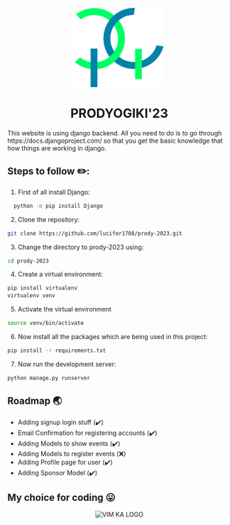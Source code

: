 <p align='center'>
<img width="200" src="static/images/pg.svg" alt="PRODY KA LOGO">
</p>
<h1 align='center'>PRODYOGIKI'23</h1>
This website is using django backend. All you need to do is to go through https://docs.djangoproject.com/ so that you get the basic knowledge that how things are working in django.

## Steps to follow :pencil2::

1. First of all install Django:

```bash
  python -m pip install Django
```

2. Clone the repository:

```bash
git clone https://github.com/lucifer1708/prody-2023.git
```

3. Change the directory to prody-2023 using:

```bash
cd prody-2023
```

4. Create a virtual environment:

```bash
pip install virtualenv
virtualenv venv
```

5. Activate the virtual environment

```bash
source venv/bin/activate
```

6. Now install all the packages which are being used in this project:

```bash
pip install -r requirements.txt
```

7. Now run the development server:

```bash
python manage.py runserver
```

## Roadmap :earth_asia:

- Adding signup login stuff (:heavy_check_mark:)
- Email Confirmation for registering accounts (:heavy_check_mark:)
- Adding Models to show events (:heavy_check_mark:)
- Adding Models to register events (:x:)
- Adding Profile page for user (:heavy_check_mark:)
- Adding Sponsor Model (:heavy_check_mark:)

## My choice for coding :stuck_out_tongue:

<p align='center'>
<img width="200" src="https://github.com/vim/vim/raw/master/runtime/vimlogo.gif" alt="VIM KA LOGO">
</p>
